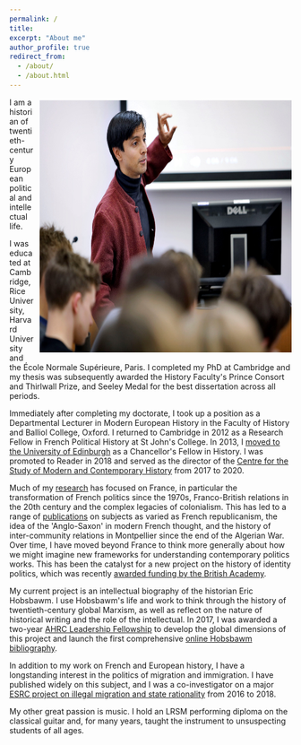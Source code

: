 ```yaml
---
permalink: /
title: 
excerpt: "About me"
author_profile: true
redirect_from: 
  - /about/
  - /about.html
---
```

<img src="/images/teaching.jpg" alt="Teaching" alt="Emile teaching a class" width="450" height="450" style="float:right;margin:5px 0px 10px 10px">I am a historian of twentieth-century European political and intellectual life.

I was educated at Cambridge, Rice University, Harvard University and the École Normale Supérieure, Paris. I completed my PhD at Cambridge and my thesis was subsequently awarded the History Faculty's Prince Consort and Thirlwall Prize, and Seeley Medal for the best dissertation across all periods.

Immediately after completing my doctorate, I took up a position as a Departmental Lecturer in Modern European History in the Faculty of History and Balliol College, Oxford. I returned to Cambridge in 2012 as a Research Fellow in French Political History at St John's College. In 2013, I <a href="https://www.ed.ac.uk/history-classics-archaeology/history/about/staff-profiles/profile_tab1_academic.php?uun=echabal" target="_blank">moved to the University of Edinburgh</a> as a Chancellor's Fellow in History. I was promoted to Reader in 2018 and served as the director of the <a href="https://www.ed.ac.uk/history-classics-archaeology/modern-contemporary-history-centre" target="_blank">Centre for the Study of Modern and Contemporary History</a> from 2017 to 2020.

Much of my <a href="/portfolio/">research</a> has focused on France, in particular the transformation of French politics since the 1970s, Franco-British relations in the 20th century and the complex legacies of colonialism. This has led to a range of <a href="/publications/">publications</a> on subjects as varied as French republicanism, the idea of the 'Anglo-Saxon' in modern French thought, and the history of inter-community relations in Montpellier since the end of the Algerian War. Over time, I have moved beyond France to think more generally about how we might imagine  new frameworks for understanding contemporary politics works. This has been the catalyst for a new project on the history of identity politics, which was recently <a href="https://www.thebritishacademy.ac.uk/projects/a-new-democratic-disorder-race-identity-and-political-mobilisation-in-france-and-the-uk-c1970-present/" target="_blank">awarded funding by the British Academy</a>.

My current project is an intellectual biography of the historian Eric Hobsbawm. I use Hobsbawm's life and work to think through the history of twentieth-century global Marxism, as well as reflect on the nature of historical writing and the role of the intellectual. In 2017, I was awarded a two-year <a href="http://www.ed.ac.uk/history-classics-archaeology/history/news-events/ahrc-fellowship-emile-chabal" target="_blank">AHRC Leadership Fellowship</a> to develop the global dimensions of this project and launch the first comprehensive <a href="https://hobsbawm.shca.ed.ac.uk" target="_blank">online Hobsbawm bibliography</a>. 

In addition to my work on French and European history, I have a longstanding interest in the politics of migration and immigration. I have published widely on this subject, and I was a co-investigator on a major <a href="https://blogs.sps.ed.ac.uk/seeing-illegal-immigrants/" target="_blank">ESRC project on illegal migration and state rationality</a> from 2016 to 2018. 

My other great passion is music. I hold an LRSM performing diploma on the classical guitar and, for many years, taught the instrument to unsuspecting students of all ages.
